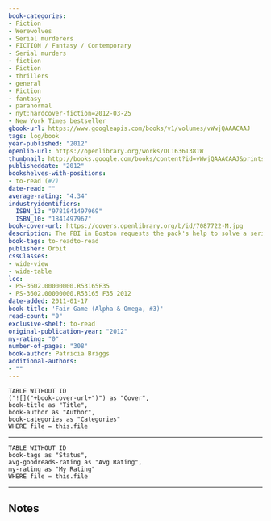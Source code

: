 ```yaml
---
book-categories:
- Fiction
- Werewolves
- Serial murderers
- FICTION / Fantasy / Contemporary
- Serial murders
- fiction
- Fiction
- thrillers
- general
- Fiction
- fantasy
- paranormal
- nyt:hardcover-fiction=2012-03-25
- New York Times bestseller
gbook-url: https://www.googleapis.com/books/v1/volumes/vWwjQAAACAAJ
tags: log/book
year-published: "2012"
openlib-url: https://openlibrary.org/works/OL16361381W
thumbnail: http://books.google.com/books/content?id=vWwjQAAACAAJ&printsec=frontcover&img=1&zoom=1&source=gbs_api
publisheddate: "2012"
bookshelves-with-positions:
- to-read (#7)
date-read: ""
average-rating: "4.34"
industryidentifiers:
  ISBN_13: "9781841497969"
  ISBN_10: "1841497967"
book-cover-url: https://covers.openlibrary.org/b/id/7087722-M.jpg
description: The FBI in Boston requests the pack's help to solve a serial-killer case. Charles and Anna soon learn that the two most recent victims were werewolves and others, originally thought human, fae. They find themselves in the sights of a killer targeting the preternatural.
book-tags: to-readto-read
publisher: Orbit
cssClasses:
- wide-view
- wide-table
lcc:
- PS-3602.00000000.R53165F35
- PS-3602.00000000.R53165 F35 2012
date-added: 2011-01-17
book-title: 'Fair Game (Alpha & Omega, #3)'
read-count: "0"
exclusive-shelf: to-read
original-publication-year: "2012"
my-rating: "0"
number-of-pages: "308"
book-author: Patricia Briggs
additional-authors:
- ""
---
```


```dataview
TABLE WITHOUT ID
("![]("+book-cover-url+")") as "Cover",
book-title as "Title",
book-author as "Author",
book-categories as "Categories"
WHERE file = this.file
```
---
```dataview
TABLE WITHOUT ID
book-tags as "Status",
avg-goodreads-rating as "Avg Rating",
my-rating as "My Rating"
WHERE file = this.file
```
---
## Notes


